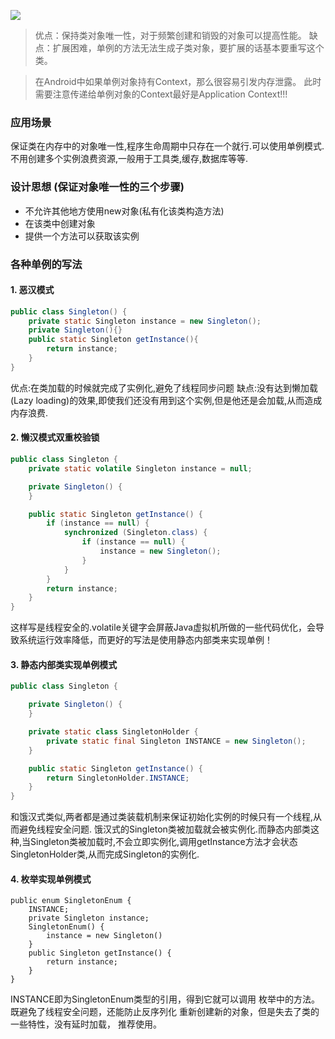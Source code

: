 
![](http://static.zybuluo.com/coder-pig/j9kthr6rbxlngobuej3mts4q/image_1b77tfj6c1vse3it1o25fsoprh9.png)

> 优点：保持类对象唯一性，对于频繁创建和销毁的对象可以提高性能。 
缺点：扩展困难，单例的方法无法生成子类对象，要扩展的话基本要重写这个类。

> 在Android中如果单例对象持有Context，那么很容易引发内存泄露。 
此时需要注意传递给单例对象的Context最好是Application Context!!!

### 应用场景

保证类在内存中的对象唯一性,程序生命周期中只存在一个就行.可以使用单例模式.不用创建多个实例浪费资源,一般用于工具类,缓存,数据库等等.

### 设计思想 (保证对象唯一性的三个步骤)

- 不允许其他地方使用new对象(私有化该类构造方法)
- 在该类中创建对象
- 提供一个方法可以获取该实例

### 各种单例的写法

#### 1. 恶汉模式

```java
public class Singleton() {
    private static Singleton instance = new Singleton();
    private Singleton(){}
    public static Singleton getInstance(){
        return instance;
    }
}
```

优点:在类加载的时候就完成了实例化,避免了线程同步问题
缺点:没有达到懒加载(Lazy loading)的效果,即使我们还没有用到这个实例,但是他还是会加载,从而造成内存浪费.

#### 2. 懒汉模式双重校验锁

```java
public class Singleton {
    private static volatile Singleton instance = null;

    private Singleton() {
    }

    public static Singleton getInstance() {
        if (instance == null) {
            synchronized (Singleton.class) {
                if (instance == null) {
                    instance = new Singleton();
                }
            }
        }
        return instance;
    }
}
```

这样写是线程安全的.volatile关键字会屏蔽Java虚拟机所做的一些代码优化，会导 致系统运行效率降低，而更好的写法是使用静态内部类来实现单例！

#### 3. 静态内部类实现单例模式

```java
public class Singleton {

    private Singleton() {
    }

    private static class SingletonHolder {
        private static final Singleton INSTANCE = new Singleton();
    }

    public static Singleton getInstance() {
        return SingletonHolder.INSTANCE;
    }
}
```

和饿汉式类似,两者都是通过类装载机制来保证初始化实例的时候只有一个线程,从而避免线程安全问题. 饿汉式的Singleton类被加载就会被实例化.而静态内部类这种,当Singleton类被加载时,不会立即实例化,调用getInstance方法才会状态SingletonHolder类,从而完成Singleton的实例化.

#### 4. 枚举实现单例模式

```
public enum SingletonEnum {
    INSTANCE;
    private Singleton instance;
    SingletonEnum() { 
        instance = new Singleton()
    }
    public Singleton getInstance() {
        return instance;
    }
}
```
INSTANCE即为SingletonEnum类型的引用，得到它就可以调用 
枚举中的方法。既避免了线程安全问题，还能防止反序列化 
重新创建新的对象，但是失去了类的一些特性，没有延时加载， 
推荐使用。